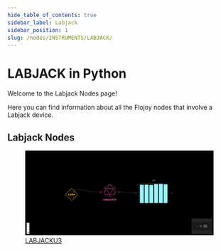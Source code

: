 ```yaml
---
hide_table_of_contents: true
sidebar_label: Labjack
sidebar_position: 1
slug: /nodes/INSTRUMENTS/LABJACK/
---
```


# LABJACK in Python

Welcome to the Labjack Nodes page!

Here you can find information about all the Flojoy nodes that involve a Labjack device.

## Labjack Nodes

<div className="flex flex-wrap" style={{ marginLeft: "-55px" }}>

<div className="p-4">
<a href="/nodes/INSTRUMENTS/LABJACK/LABJACKU3/">
<figure style={{ width: "200px", height: "200px", objectFit: "scale-down", marginRight: "15px" }}>
<img src="https://raw.githubusercontent.com/flojoy-ai/docs/main/docs/nodes/INSTRUMENTS/LABJACK/LABJACKU3/examples/EX1/output.jpeg" style={{ width: "200px", height: "200px", objectFit: "scale-down", marginRight: "15px" }} />
<figcaption>LABJACKU3</figcaption>
</figure>
</a></div>

</div>
